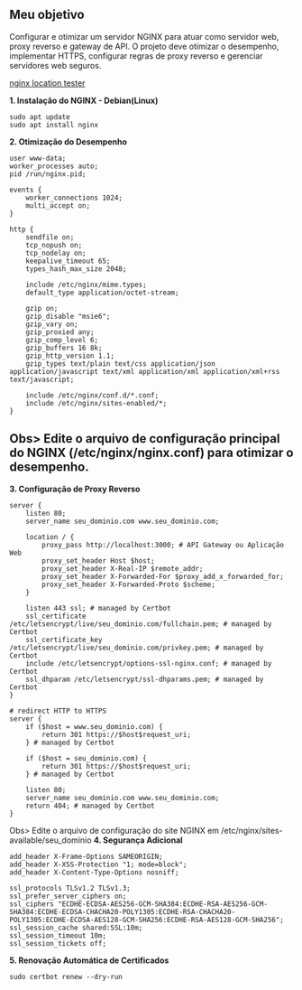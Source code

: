 ## Meu objetivo
Configurar e otimizar um servidor NGINX para atuar como servidor web, proxy reverso e gateway de API. O projeto deve otimizar o desempenho, implementar HTTPS, configurar regras de proxy reverso e gerenciar servidores web seguros.

[nginx location tester](https://nginx.viraptor.info/)

**1. Instalação do NGINX - Debian(Linux)**

```
sudo apt update
sudo apt install nginx
```
**2. Otimização do Desempenho**
```
user www-data;
worker_processes auto;
pid /run/nginx.pid;

events {
    worker_connections 1024;
    multi_accept on;
}

http {
    sendfile on;
    tcp_nopush on;
    tcp_nodelay on;
    keepalive_timeout 65;
    types_hash_max_size 2048;

    include /etc/nginx/mime.types;
    default_type application/octet-stream;

    gzip on;
    gzip_disable "msie6";
    gzip_vary on;
    gzip_proxied any;
    gzip_comp_level 6;
    gzip_buffers 16 8k;
    gzip_http_version 1.1;
    gzip_types text/plain text/css application/json application/javascript text/xml application/xml application/xml+rss text/javascript;

    include /etc/nginx/conf.d/*.conf;
    include /etc/nginx/sites-enabled/*;
}
```
Obs> Edite o arquivo de configuração principal do NGINX (/etc/nginx/nginx.conf) para otimizar o desempenho.
--
**3. Configuração de Proxy Reverso**
```
server {
    listen 80;
    server_name seu_dominio.com www.seu_dominio.com;

    location / {
        proxy_pass http://localhost:3000; # API Gateway ou Aplicação Web
        proxy_set_header Host $host;
        proxy_set_header X-Real-IP $remote_addr;
        proxy_set_header X-Forwarded-For $proxy_add_x_forwarded_for;
        proxy_set_header X-Forwarded-Proto $scheme;
    }

    listen 443 ssl; # managed by Certbot
    ssl_certificate /etc/letsencrypt/live/seu_dominio.com/fullchain.pem; # managed by Certbot
    ssl_certificate_key /etc/letsencrypt/live/seu_dominio.com/privkey.pem; # managed by Certbot
    include /etc/letsencrypt/options-ssl-nginx.conf; # managed by Certbot
    ssl_dhparam /etc/letsencrypt/ssl-dhparams.pem; # managed by Certbot
}

# redirect HTTP to HTTPS
server {
    if ($host = www.seu_dominio.com) {
        return 301 https://$host$request_uri;
    } # managed by Certbot

    if ($host = seu_dominio.com) {
        return 301 https://$host$request_uri;
    } # managed by Certbot

    listen 80;
    server_name seu_dominio.com www.seu_dominio.com;
    return 404; # managed by Certbot
}
```
Obs> Edite o arquivo de configuração do site NGINX em /etc/nginx/sites-available/seu_dominio
**4. Segurança Adicional**
```
add_header X-Frame-Options SAMEORIGIN;
add_header X-XSS-Protection "1; mode=block";
add_header X-Content-Type-Options nosniff;

ssl_protocols TLSv1.2 TLSv1.3;
ssl_prefer_server_ciphers on;
ssl_ciphers "ECDHE-ECDSA-AES256-GCM-SHA384:ECDHE-RSA-AES256-GCM-SHA384:ECDHE-ECDSA-CHACHA20-POLY1305:ECDHE-RSA-CHACHA20-POLY1305:ECDHE-ECDSA-AES128-GCM-SHA256:ECDHE-RSA-AES128-GCM-SHA256";
ssl_session_cache shared:SSL:10m;
ssl_session_timeout 10m;
ssl_session_tickets off;
```

**5. Renovação Automática de Certificados**
```
sudo certbot renew --dry-run
```


